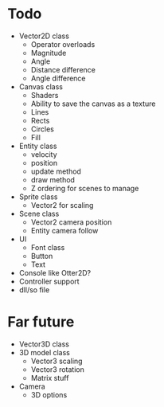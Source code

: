 # Todo

* Vector2D class
    * Operator overloads
    * Magnitude
    * Angle
    * Distance difference
    * Angle difference
* Canvas class
    * Shaders
    * Ability to save the canvas as a texture
    * Lines
    * Rects
    * Circles
    * Fill
* Entity class
    * velocity
    * position
    * update method
    * draw method
    * Z ordering for scenes to manage
* Sprite class
    * Vector2 for scaling
* Scene class
    * Vector2 camera position
    * Entity camera follow
* UI
    * Font class
    * Button
    * Text
* Console like Otter2D?
* Controller support
* dll/so file

# Far future

* Vector3D class
* 3D model class
    * Vector3 scaling
    * Vector3 rotation
    * Matrix stuff
* Camera
    * 3D options
    